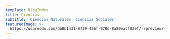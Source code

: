 ```yaml
---
template: BlogIndex
title: Ciencias
subtitle: 'Ciencias Naturales, Ciencias Sociales'
featuredImage: >-
  https://ucarecdn.com/db0b1431-8739-426f-970d-8a80eacf02ef/-/preview/-/rotate/270/
---
```


